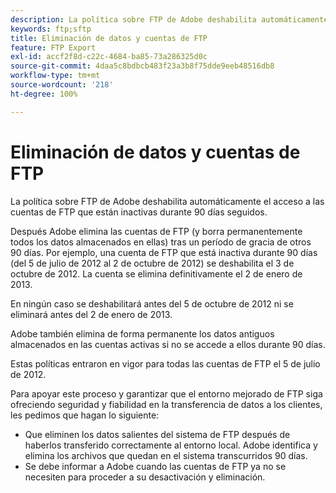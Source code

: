 ```yaml
---
description: La política sobre FTP de Adobe deshabilita automáticamente el acceso a las cuentas de FTP que están inactivas durante 90 días seguidos.
keywords: ftp;sftp
title: Eliminación de datos y cuentas de FTP
feature: FTP Export
exl-id: accf2f8d-c22c-4684-ba85-73a286325d0c
source-git-commit: 4daa5c8bdbcb483f23a3b8f75dde9eeb48516db8
workflow-type: tm+mt
source-wordcount: '218'
ht-degree: 100%

---
```


# Eliminación de datos y cuentas de FTP

La política sobre FTP de Adobe deshabilita automáticamente el acceso a las cuentas de FTP que están inactivas durante 90 días seguidos.

Después Adobe elimina las cuentas de FTP (y borra permanentemente todos los datos almacenados en ellas) tras un período de gracia de otros 90 días. Por ejemplo, una cuenta de FTP que está inactiva durante 90 días (del 5 de julio de 2012 al 2 de octubre de 2012) se deshabilita el 3 de octubre de 2012. La cuenta se elimina definitivamente el 2 de enero de 2013.

En ningún caso se deshabilitará antes del 5 de octubre de 2012 ni se eliminará antes del 2 de enero de 2013.

Adobe también elimina de forma permanente los datos antiguos almacenados en las cuentas activas si no se accede a ellos durante 90 días.

Estas políticas entraron en vigor para todas las cuentas de FTP el 5 de julio de 2012.

Para apoyar este proceso y garantizar que el entorno mejorado de FTP siga ofreciendo seguridad y fiabilidad en la transferencia de datos a los clientes, les pedimos que hagan lo siguiente:

* Que eliminen los datos salientes del sistema de FTP después de haberlos transferido correctamente al entorno local. Adobe identifica y elimina los archivos que quedan en el sistema transcurridos 90 días.
* Se debe informar a Adobe cuando las cuentas de FTP ya no se necesiten para proceder a su desactivación y eliminación.
